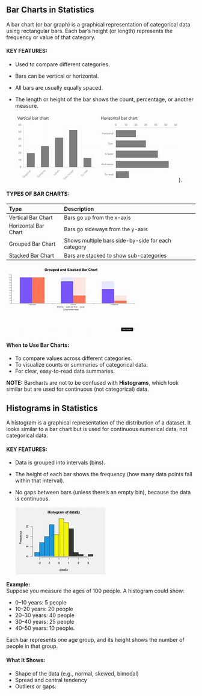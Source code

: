 ## Bar Charts in Statistics
A bar chart (or bar graph) is a graphical representation of categorical data using rectangular bars. Each bar’s height (or length) represents the frequency or value of that category.

#### KEY FEATURES:
- Used to compare different categories.
- Bars can be vertical or horizontal.
- All bars are usually equally spaced.
- The length or height of the bar shows the count, percentage, or another measure.
 
  ![bars](https://github.com/tamunoWoks/Statistics/blob/main/images/double.jfif)).  

#### TYPES OF BAR CHARTS:
|Type|Description|
|:---|:----------|
|Vertical Bar Chart|	Bars go up from the x-axis|
|Horizontal Bar Chart|	Bars go sideways from the y-axis|
|Grouped Bar Chart|	Shows multiple bars side-by-side for each category|
|Stacked Bar Chart|	Bars are stacked to show sub-categories|  

![Grouped & Stacked charts](https://github.com/tamunoWoks/Statistics/blob/main/images/groupstacked.jfif)  

#### When to Use Bar Charts:
- To compare values across different categories.
- To visualize counts or summaries of categorical data.
- For clear, easy-to-read data summaries.

**NOTE:** Barcharts are not to be confused with **Histograms**, which look similar but are used for continuous (not categorical) data.  

## Histograms in Statistics
A histogram is a graphical representation of the distribution of a dataset. It looks similar to a bar chart but is used for continuous numerical data, not categorical data.

#### KEY FEATURES:
- Data is grouped into intervals (bins).
- The height of each bar shows the frequency (how many data points fall within that interval).
- No gaps between bars (unless there’s an empty bin), because the data is continuous.

  ![Histogram](https://github.com/tamunoWoks/Statistics/blob/main/images/histogram.jfif)

**Example:**  
Suppose you measure the ages of 100 people. A histogram could show:
- 0–10 years: 5 people
- 10–20 years: 20 people
- 20–30 years: 40 people
- 30–40 years: 25 people
- 40–50 years: 10 people.  

Each bar represents one age group, and its height shows the number of people in that group.  
#### What It Shows:
- Shape of the data (e.g., normal, skewed, bimodal)
- Spread and central tendency
- Outliers or gaps.  
